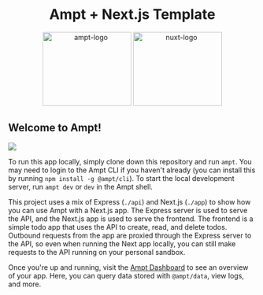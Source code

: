 <p align="center">
    <div width="100%" align="center">
        <h1>Ampt + Next.js Template</h1>
    </div>
    <p align="center">
        <img src="https://ampt.dev/public/templates/ampt-api.svg" alt="ampt-logo" width="180" height="150" />
        <img src="https://ampt.dev/public/templates/nextjs.svg" alt="nuxt-logo" width="180"height="150" />
    </p>
</p>

## Welcome to Ampt!

[<img src="https://getampt.com/button"/>](https://ampt.dev/start?template=nextjs-todos)

To run this app locally, simply clone down this repository and run `ampt`. You may need to login to the Ampt CLI if you haven't already (you can install this by running `npm install -g @ampt/cli`). To start the local development server, run `ampt dev` or `dev` in the Ampt shell.

This project uses a mix of Express (`./api`) and Next.js (`./app`) to show how you can use Ampt with a Next.js app. The Express server is used to serve the API, and the Next.js app is used to serve the frontend. The frontend is a simple todo app that uses the API to create, read, and delete todos. Outbound requests from the app are proxied through the Express server to the API, so even when running the Next app locally, you can still make requests to the API running on your personal sandbox.

Once you're up and running, visit the [Ampt Dashboard](https://ampt.dev) to see an overview of your app. Here, you can query data stored with `@ampt/data`, view logs, and more.
